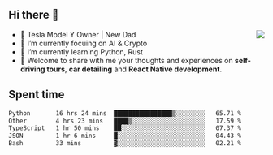 ## Hi there 👋
<img align="right" src="https://github-readme-stats.vercel.app/api?username=ljunb&show_icons=true&icon_color=CE1D2D&text_color=718096&bg_color=00000000&hide_title=true&hide_border=true" />

- 🚗 Tesla Model Y Owner | New Dad
- 🔭 I’m currently focuing on AI & Crypto
- 🌱 I’m currently learning Python, Rust
- 💬 Welcome to share with me your thoughts and experiences on **self-driving tours**, **car detailing** and **React Native development**.




## Spent time
<!--START_SECTION:waka-->

```txt
Python       16 hrs 24 mins  ████████████████▒░░░░░░░░   65.71 %
Other        4 hrs 23 mins   ████▒░░░░░░░░░░░░░░░░░░░░   17.59 %
TypeScript   1 hr 50 mins    ██░░░░░░░░░░░░░░░░░░░░░░░   07.37 %
JSON         1 hr 6 mins     █░░░░░░░░░░░░░░░░░░░░░░░░   04.43 %
Bash         33 mins         ▓░░░░░░░░░░░░░░░░░░░░░░░░   02.21 %
```

<!--END_SECTION:waka-->
